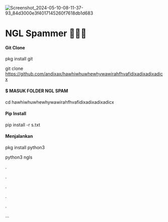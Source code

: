 ![Screenshot_2024-05-10-08-11-37-93_84d3000e3f4017145260f7618db1d683](https://github.com/andixax/hawhiwhuwhewhywawirahfhvafidixadixadixadicx/assets/168948944/4021d890-c035-4773-8e88-281d83adbb36)


# NGL Spammer 🤫🤫🤫


#### Git Clone
pkg install git



git clone https://github.com/andixax/hawhiwhuwhewhywawirahfhvafidixadixadixadicx

#### $ MASUK FOLDER NGL SPAM
cd hawhiwhuwhewhywawirahfhvafidixadixadixadicx
#### Pip Install
pip install -r s.txt

#### Menjalankan 
pkg install python3



python3 ngls









.



















.









.







.





. 




...







<tab>





</tab>

